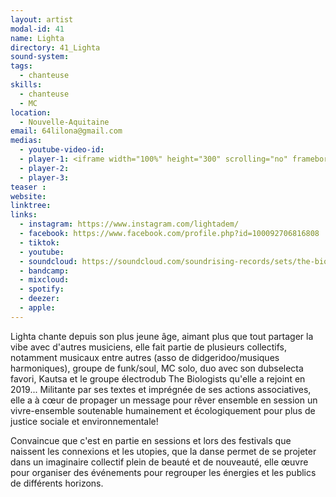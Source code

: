 ```yaml
---
layout: artist
modal-id: 41
name: Lighta
directory: 41_Lighta
sound-system: 
tags: 
  - chanteuse
skills: 
  - chanteuse
  - MC
location:
  - Nouvelle-Aquitaine
email: 64lilona@gmail.com
medias:
  - youtube-video-id: 
  - player-1: <iframe width="100%" height="300" scrolling="no" frameborder="no" allow="autoplay" src="https://w.soundcloud.com/player/?url=https%3A//api.soundcloud.com/playlists/1701626439&color=%23ff5500&auto_play=false&hide_related=false&show_comments=true&show_user=true&show_reposts=false&show_teaser=true&visual=true"></iframe
  - player-2: 
  - player-3: 
teaser : 
website: 
linktree: 
links:
  - instagram: https://www.instagram.com/lightadem/
  - facebook: https://www.facebook.com/profile.php?id=100092706816808
  - tiktok: 
  - youtube: 
  - soundcloud: https://soundcloud.com/soundrising-records/sets/the-biologists-urban-safari-lp
  - bandcamp: 
  - mixcloud: 
  - spotify: 
  - deezer: 
  - apple: 
---
```


Lighta chante depuis son plus jeune âge, aimant plus que tout partager la vibe avec d'autres musiciens, elle fait partie de plusieurs collectifs, notamment musicaux entre autres (asso de didgeridoo/musiques harmoniques), groupe de funk/soul, MC solo, duo avec son dubselecta favori, Kautsa et le groupe électrodub The Biologists qu'elle a rejoint en 2019... Militante par ses textes et imprégnée de ses actions associatives, elle a à cœur de propager un message pour rêver ensemble en session un vivre-ensemble soutenable humainement et écologiquement pour plus de justice sociale et environnementale!

Convaincue que c'est en partie en sessions et lors des festivals que naissent les connexions et les utopies, que la danse permet de se projeter dans un imaginaire collectif plein de beauté et de nouveauté, elle œuvre pour organiser des événements pour regrouper les énergies et les publics de différents horizons.
